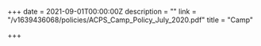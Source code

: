 +++
date = 2021-09-01T00:00:00Z
description = ""
link = "/v1639436068/policies/ACPS_Camp_Policy_July_2020.pdf"
title = "Camp"

+++
